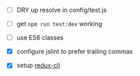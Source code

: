 * [ ] DRY up resolve in config/test.js
* [ ] get `npm run test:dev` working
* [ ] use ES6 classes

* [x] configure jslint to prefer trailing commas
* [x] setup [redux-cli](https://www.npmjs.com/package/redux-cli)
